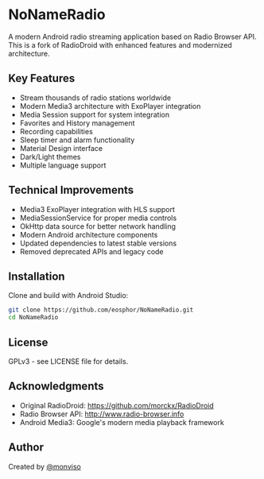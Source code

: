 # NoNameRadio

A modern Android radio streaming application based on Radio Browser API. This is a fork of RadioDroid with enhanced features and modernized architecture.

## Key Features
- Stream thousands of radio stations worldwide
- Modern Media3 architecture with ExoPlayer integration
- Media Session support for system integration
- Favorites and History management
- Recording capabilities
- Sleep timer and alarm functionality
- Material Design interface
- Dark/Light themes
- Multiple language support

## Technical Improvements
- Media3 ExoPlayer integration with HLS support
- MediaSessionService for proper media controls
- OkHttp data source for better network handling
- Modern Android architecture components
- Updated dependencies to latest stable versions
- Removed deprecated APIs and legacy code

## Installation
Clone and build with Android Studio:
```bash
git clone https://github.com/eosphor/NoNameRadio.git
cd NoNameRadio
```

## License
GPLv3 - see LICENSE file for details.

## Acknowledgments
- Original RadioDroid: https://github.com/morckx/RadioDroid
- Radio Browser API: http://www.radio-browser.info
- Android Media3: Google's modern media playback framework

## Author
Created by [@monviso](https://www.linkedin.com/in/monviso/)

